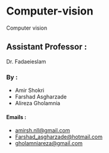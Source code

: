# Computer-vision
Computer vision

## Assistant Professor : 
Dr. Fadaeieslam

### By : 
- Amir Shokri
- Farshad Asgharzade
- Alireza Gholamnia

#### Emails :
- amirsh.nll@gmail.com
- Farshad_asgharzade@hotmail.com
- gholamniareza@gmail.com
